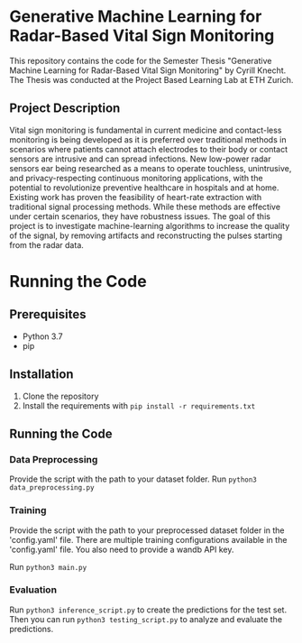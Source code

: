 # Generative Machine Learning for Radar-Based Vital Sign Monitoring

This repository contains the code for the Semester Thesis "Generative Machine Learning for Radar-Based Vital Sign Monitoring" by Cyrill Knecht.
The Thesis was conducted at the Project Based Learning Lab at ETH Zurich.

## Project Description
Vital sign monitoring is fundamental in current medicine and contact-less monitoring
is being developed as it is preferred over traditional methods in scenarios
where patients cannot attach electrodes to 
their body or contact sensors are intrusive and can spread infections.
New low-power radar sensors ear being researched as a means to operate touchless, unintrusive,
and privacy-respecting continuous monitoring applications,
with the potential to revolutionize preventive healthcare in hospitals and at home.
Existing work has proven the feasibility of heart-rate extraction with traditional signal processing methods.
While these methods are effective under certain scenarios, they have robustness
issues.
The goal of this project is to investigate machine-learning algorithms to increase the quality of the signal,
by removing artifacts and reconstructing the pulses starting from the radar data.

# Running the Code

## Prerequisites
- Python 3.7
- pip

## Installation
1. Clone the repository
2. Install the requirements with `pip install -r requirements.txt`

## Running the Code

### Data Preprocessing
Provide the script with the path to your dataset folder.
Run `python3 data_preprocessing.py`

### Training
Provide the script with the path to your preprocessed dataset folder in the 'config.yaml' file.
There are multiple training configurations available in the 'config.yaml' file.
You also need to provide a wandb API key.

Run `python3 main.py`

### Evaluation
Run `python3 inference_script.py` to create the predictions for the test set.
Then you can run `python3 testing_script.py` to analyze and evaluate the predictions.